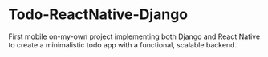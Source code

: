 # Todo-ReactNative-Django
First mobile on-my-own project implementing both Django and React Native to create a minimalistic todo app with a functional, scalable backend.
